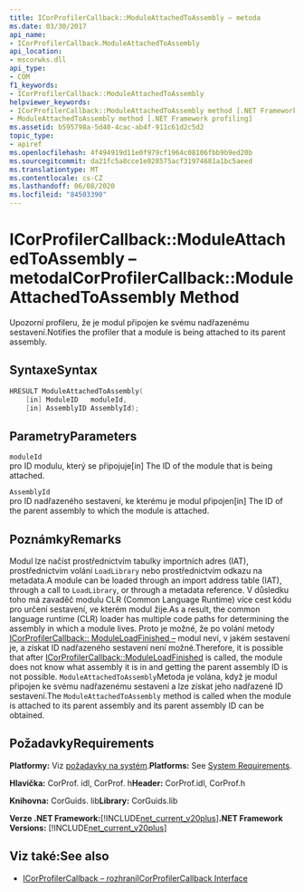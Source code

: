 ```yaml
---
title: ICorProfilerCallback::ModuleAttachedToAssembly – metoda
ms.date: 03/30/2017
api_name:
- ICorProfilerCallback.ModuleAttachedToAssembly
api_location:
- mscorwks.dll
api_type:
- COM
f1_keywords:
- ICorProfilerCallback::ModuleAttachedToAssembly
helpviewer_keywords:
- ICorProfilerCallback::ModuleAttachedToAssembly method [.NET Framework profiling]
- ModuleAttachedToAssembly method [.NET Framework profiling]
ms.assetid: b595798a-5d40-4cac-ab4f-911c61d2c5d2
topic_type:
- apiref
ms.openlocfilehash: 4f494919d11e0f979cf1964c08106fbb9b9ed20b
ms.sourcegitcommit: da21fc5a8cce1e028575acf31974681a1bc5aeed
ms.translationtype: MT
ms.contentlocale: cs-CZ
ms.lasthandoff: 06/08/2020
ms.locfileid: "84503390"
---
```

# <a name="icorprofilercallbackmoduleattachedtoassembly-method"></a><span data-ttu-id="02a96-102">ICorProfilerCallback::ModuleAttachedToAssembly – metoda</span><span class="sxs-lookup"><span data-stu-id="02a96-102">ICorProfilerCallback::ModuleAttachedToAssembly Method</span></span>
<span data-ttu-id="02a96-103">Upozorní profileru, že je modul připojen ke svému nadřazenému sestavení.</span><span class="sxs-lookup"><span data-stu-id="02a96-103">Notifies the profiler that a module is being attached to its parent assembly.</span></span>  
  
## <a name="syntax"></a><span data-ttu-id="02a96-104">Syntaxe</span><span class="sxs-lookup"><span data-stu-id="02a96-104">Syntax</span></span>  
  
```cpp  
HRESULT ModuleAttachedToAssembly(  
    [in] ModuleID   moduleId,  
    [in] AssemblyID AssemblyId);  
```  
  
## <a name="parameters"></a><span data-ttu-id="02a96-105">Parametry</span><span class="sxs-lookup"><span data-stu-id="02a96-105">Parameters</span></span>  
 `moduleId`  
 <span data-ttu-id="02a96-106">pro ID modulu, který se připojuje</span><span class="sxs-lookup"><span data-stu-id="02a96-106">[in] The ID of the module that is being attached.</span></span>  
  
 `AssemblyId`  
 <span data-ttu-id="02a96-107">pro ID nadřazeného sestavení, ke kterému je modul připojen</span><span class="sxs-lookup"><span data-stu-id="02a96-107">[in] The ID of the parent assembly to which the module is attached.</span></span>  
  
## <a name="remarks"></a><span data-ttu-id="02a96-108">Poznámky</span><span class="sxs-lookup"><span data-stu-id="02a96-108">Remarks</span></span>  
 <span data-ttu-id="02a96-109">Modul lze načíst prostřednictvím tabulky importních adres (IAT), prostřednictvím volání `LoadLibrary` nebo prostřednictvím odkazu na metadata.</span><span class="sxs-lookup"><span data-stu-id="02a96-109">A module can be loaded through an import address table (IAT), through a call to `LoadLibrary`, or through a metadata reference.</span></span> <span data-ttu-id="02a96-110">V důsledku toho má zavaděč modulu CLR (Common Language Runtime) více cest kódu pro určení sestavení, ve kterém modul žije.</span><span class="sxs-lookup"><span data-stu-id="02a96-110">As a result, the common language runtime (CLR) loader has multiple code paths for determining the assembly in which a module lives.</span></span> <span data-ttu-id="02a96-111">Proto je možné, že po volání metody [ICorProfilerCallback:: ModuleLoadFinished –](icorprofilercallback-moduleloadfinished-method.md) modul neví, v jakém sestavení je, a získat ID nadřazeného sestavení není možné.</span><span class="sxs-lookup"><span data-stu-id="02a96-111">Therefore, it is possible that after [ICorProfilerCallback::ModuleLoadFinished](icorprofilercallback-moduleloadfinished-method.md) is called, the module does not know what assembly it is in and getting the parent assembly ID is not possible.</span></span> <span data-ttu-id="02a96-112">`ModuleAttachedToAssembly`Metoda je volána, když je modul připojen ke svému nadřazenému sestavení a lze získat jeho nadřazené ID sestavení.</span><span class="sxs-lookup"><span data-stu-id="02a96-112">The `ModuleAttachedToAssembly` method is called when the module is attached to its parent assembly and its parent assembly ID can be obtained.</span></span>  
  
## <a name="requirements"></a><span data-ttu-id="02a96-113">Požadavky</span><span class="sxs-lookup"><span data-stu-id="02a96-113">Requirements</span></span>  
 <span data-ttu-id="02a96-114">**Platformy:** Viz [požadavky na systém](../../get-started/system-requirements.md).</span><span class="sxs-lookup"><span data-stu-id="02a96-114">**Platforms:** See [System Requirements](../../get-started/system-requirements.md).</span></span>  
  
 <span data-ttu-id="02a96-115">**Hlavička:** CorProf. idl, CorProf. h</span><span class="sxs-lookup"><span data-stu-id="02a96-115">**Header:** CorProf.idl, CorProf.h</span></span>  
  
 <span data-ttu-id="02a96-116">**Knihovna:** CorGuids. lib</span><span class="sxs-lookup"><span data-stu-id="02a96-116">**Library:** CorGuids.lib</span></span>  
  
 <span data-ttu-id="02a96-117">**Verze .NET Framework:**[!INCLUDE[net_current_v20plus](../../../../includes/net-current-v20plus-md.md)]</span><span class="sxs-lookup"><span data-stu-id="02a96-117">**.NET Framework Versions:** [!INCLUDE[net_current_v20plus](../../../../includes/net-current-v20plus-md.md)]</span></span>  
  
## <a name="see-also"></a><span data-ttu-id="02a96-118">Viz také:</span><span class="sxs-lookup"><span data-stu-id="02a96-118">See also</span></span>

- [<span data-ttu-id="02a96-119">ICorProfilerCallback – rozhraní</span><span class="sxs-lookup"><span data-stu-id="02a96-119">ICorProfilerCallback Interface</span></span>](icorprofilercallback-interface.md)
